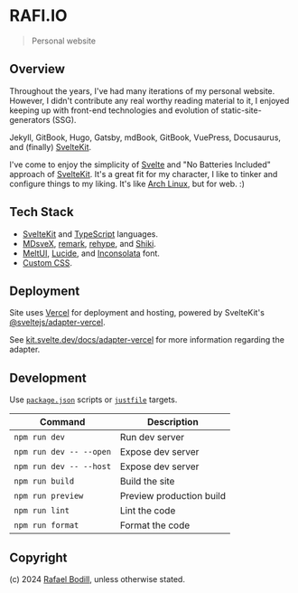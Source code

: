 # RAFI.IO

> Personal website

## Overview

Throughout the years, I've had many iterations of my personal website. However,
I didn't contribute any real worthy reading material to it, I enjoyed keeping up
with front-end technologies and evolution of static-site-generators (SSG).

Jekyll,
GitBook,
Hugo,
Gatsby,
mdBook,
GitBook,
VuePress,
Docusaurus,
and (finally) [SvelteKit].

I've come to enjoy the simplicity of [Svelte] and "No Batteries
Included" approach of [SvelteKit]. It's a great fit for my character, I like to
tinker and configure things to my liking.
It's like [Arch Linux], but for web. :)


## Tech Stack

- [SvelteKit] and [TypeScript] languages.
- [MDsveX], [remark], [rehype], and [Shiki].
- [MeltUI], [Lucide], and [Inconsolata] font.
- [Custom CSS](./src/styles/).

## Deployment

Site uses [Vercel](https://vercel.com) for deployment and hosting, powered by
SvelteKit's
[@sveltejs/adapter-vercel](https://www.npmjs.com/package/@sveltejs/adapter-vercel).

See
[kit.svelte.dev/docs/adapter-vercel](https://kit.svelte.dev/docs/adapter-vercel)
for more information regarding the adapter.

## Development

Use [`package.json`](./package.json) scripts or [`justfile`](./justfile)
targets.

| Command               | Description              |
|-----------------------|--------------------------|
| `npm run dev`           | Run dev server           |
| `npm run dev -- --open` | Expose dev server        |
| `npm run dev -- --host` | Expose dev server        |
| `npm run build`         | Build the site           |
| `npm run preview`       | Preview production build |
| `npm run lint`          | Lint the code            |
| `npm run format`        | Format the code          |

## Copyright

(c) 2024 [Rafael Bodill](https://rafi.io), unless otherwise stated.

[Svelte]: https://svelte.dev/
[SvelteKit]: https://kit.svelte.dev/
[TypeScript]: https://www.typescriptlang.org/
[MDsveX]: https://github.com/pngwn/mdsvex
[MeltUI]: https://github.com/melt-ui/melt-ui
[Lucide]: https://github.com/lucide-icons/lucide
[Inconsolata]: https://levien.com/type/myfonts/inconsolata.html
[Shiki]: https://github.com/shikijs/shiki
[remark]: https://github.com/remarkjs/remark
[rehype]: https://github.com/rehypejs/rehype
[Arch Linux]: https://archlinux.org/
